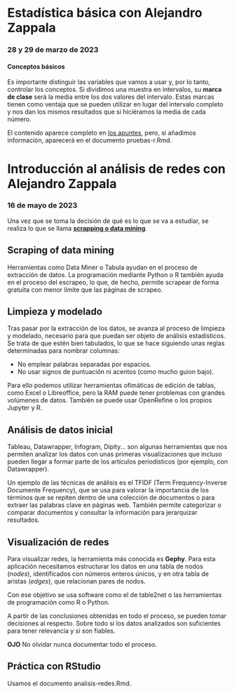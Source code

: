 # Estadística básica con Alejandro Zappala
### 28 y 29 de marzo de 2023

#### Conceptos básicos
Es importante distinguir las variables que vamos a usar y, por lo tanto, controlar los conceptos.
Si dividimos una muestra en intervalos, su **marca de clase** será la media entre los dos valores del intervalo. Estas marcas tienen como ventaja que se pueden utilizar en lugar del intervalo completo y nos dan los mismos resultados que si hiciéramos la media de cada número.

El contenido aparece completo en [los apuntes](https://alayzappala.gitlab.io/apuntes-ciencia-datos/), pero, si añadimos información, aparecerá en el documento pruebas-r.Rmd.


# Introducción al análisis de redes con Alejandro Zappala
### 16 de mayo de 2023

Una vez que se toma la decisión de qué es lo que se va a estudiar, se realiza lo que se llama **[scrapping o data mining](https://alayzappala.gitlab.io/introduccion-al-analisis-de-redes/#1)**.


## Scraping of data mining

Herramientas como Data Miner o Tabula ayudan en el proceso de extracción de datos. La programación mediante Python o R también ayuda en el proceso del escrapeo, lo que, de hecho, permite scrapear de forma gratuita con menor límite que las páginas de scrapeo.


## Limpieza y modelado

Tras pasar por la extracción de los datos, se avanza al proceso de limpieza y modelado, necesario para que puedan ser objeto de análisis estadísticos. Se trata de que estén bien tabulados, lo que se hace siguiendo unas reglas determinadas para nombrar columnas:

- No emplear palabras separadas por espacios.
- No usar signos de puntuación ni acentos (como mucho guion bajo).

Para ello podemos utilizar herramientas ofimáticas de edición de tablas, como Excel o Libreoffice, pero la RAM puede tener problemas con grandes volúmenes de datos. También se puede usar OpenRefine o los propios Jupyter y R.


## Análisis de datos inicial

Tableau, Datawrapper, Infogram, Dipity... son algunas herramientas que nos permiten analizar los datos con unas primeras visualizaciones que incluso pueden llegar a formar parte de los artículos periodísticos (por ejemplo, con Datawrapper).

Un ejemplo de las técnicas de análisis es el TFIDF (Term Frequency-Inverse Documente Frequency), que se usa para valorar la importancia de los términos que se repiten dentro de una colección de documentos o para extraer las palabras clave en páginas web. También permite categorizar o comparar documentos y consultar la información para jerarquizar resultados.


## Visualización de redes

Para visualizar redes, la herramienta más conocida es **Gephy**. Para esta aplicación necesitamos estructurar los datos en una tabla de nodos (*nodes*), identificados con números enteros únicos, y en otra tabla de aristas (*edges*), que relacionan pares de nodos.

Con ese objetivo se usa software como el de table2net o las herramientas de programación como R o Python.

A partir de las conclusiones obtenidas en todo el proceso, se pueden tomar decisiones al respecto. Sobre todo si los datos analizados son suficientes para tener relevancia y si son fiables.

**OJO** No olvidar nunca documentar todo el proceso.


## Práctica con RStudio

Usamos el documento analisis-redes.Rmd. 
